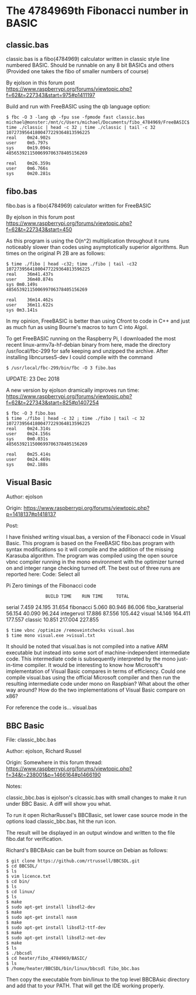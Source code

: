 # The 4784969th Fibonacci number in BASIC

## classic.bas

classic.bas is a fibo(4784969) calculator written in classic style line numbered BASIC. Should be runnable on any 
8 bit BASICs and others (Provided one takes the fibo of smaller numbers of course)

By ejolson in this forum post https://www.raspberrypi.org/forums/viewtopic.php?f=62&t=227343&start=975#p1411197

Build and run with FreeBASIC using the qb language option: 

    $ fbc -O 3 -lang qb -fpu sse -fpmode fast classic.bas
    michael@monster:/mnt/c/Users/michael/Documents/fibo_4784969/FreeBASIC$ time ./classic | head -c 32 ; time ./classic | tail -c 32
    10727395641800477229364813596225
    real    0m24.902s
    user    0m5.797s
    sys     0m19.094s
    4856539211500699706378405156269

    real    0m26.359s
    user    0m6.766s
    sys     0m20.281s

## fibo.bas

fibo.bas is a fibo(4784969) calculator written for FreeBASIC 

By ejolson in this forum post https://www.raspberrypi.org/forums/viewtopic.php?f=62&t=227343&start=450


As this program is using the O(n^2) multiplication throughout it runs noticeably slower than codes using asymptotically superior algorithms. Run times on the original Pi 2B are as follows:

    $ time ./fibo | head -c32; time ./fibo | tail -c32
    10727395641800477229364813596225
    real    36m41.437s
    user    36m40.874s
    sys 0m0.149s
    4856539211500699706378405156269

    real    36m14.462s
    user    36m11.622s
    sys 0m3.141s


In my opinion, FreeBASIC is better than using Cfront to code in C++ and just as much fun as using Bourne's macros to turn C into Algol.

To get FreeBASIC running on the Raspberry Pi, I downloaded the most recent linux-armv7a-hf-debian binary from here, made the directory /usr/local/fbc-299 for safe keeping and unzipped the archive. After installing libncurses5-dev I could compile with the command

    $ /usr/local/fbc-299/bin/fbc -O 3 fibo.bas


UPDATE: 23 Dec 2018

A new version by ejolson dramically improves run time:
https://www.raspberrypi.org/forums/viewtopic.php?f=62&t=227343&start=825#p1407254


    $ fbc -O 3 fibo.bas
    $ time ./fibo | head -c 32 ; time ./fibo | tail -c 32
    10727395641800477229364813596225
    real    0m24.314s
    user    0m24.156s
    sys     0m0.031s
    4856539211500699706378405156269

    real    0m25.414s
    user    0m24.469s
    sys     0m2.188s

## Visual Basic

Author: ejolson

Origin: https://www.raspberrypi.org/forums/viewtopic.php?p=1418137#p1418137

Post:

I have finished writing visual.bas, a version of the Fibonacci code in Visual Basic. This program is based on the FreeBASIC fibo.bas program with syntax modifications so it will compile and the addition of the missing Karasuba algorithm. The program was compiled using the open source vbnc compiler running in the mono environment with the optimizer turned on and integer range checking turned off. The best out of three runs are reported here:
Code: Select all

Pi Zero timings of the Fibonacci code

                   BUILD TIME    RUN TIME     TOTAL
serial                7.459       24.195     31.654
fibonacci             5.060       80.946     86.006
fibo_karatserial     56.154       40.090     96.244
integervol           17.886       87.556    105.442
visual               14.146      164.411    177.557
classic              10.851      217.004    227.855

    $ time vbnc /optimize /removeintchecks visual.bas
    $ time mono visual.exe >visual.txt

It should be noted that visual.bas is not compiled into a native ARM executable but instead into some sort of machine-independent intermediate code. This intermediate code is subsequently interpreted by the mono just-in-time compiler. It would be interesting to know how Microsoft's implementation of Visual Basic compares in terms of efficiency. Could one compile visual.bas using the official Microsoft compiler and then run the resulting intermediate code under mono on Raspbian? What about the other way around? How do the two implementations of Visual Basic compare on x86?

For reference the code is... visual.bas

## BBC Basic

File: classic_bbc.bas

Author: ejolson, Richard Russel

Origin: Somewhere in this forum thread: https://www.raspberrypi.org/forums/viewtopic.php?f=34&t=238001&p=1466164#p1466190 

Notes:

classic_bbc.bas is ejolson's clcassic.bas with small changes to make it run under BBC Basic. A diff will show you what.

To run it open RicharRussel's BBCBasic, set lower case source mode in the options load classic_bbc.bas, hit the run icon.

The result will be displayed in an output window and written to the file fibo.dat for verification.

Richard's BBCBAsic can be built from source on Debian as follows:

    $ git clone https://github.com/rtrussell/BBCSDL.git
    $ cd BBCSDL/
    $ ls
    $ vim licence.txt 
    $ cd bin/
    $ ls
    $ cd linux/
    $ ls
    $ make
    $ sudo apt-get install libsdl2-dev 
    $ make
    $ sudo apt-get install nasm
    $ make
    $ sudo apt-get install libsdl2-ttf-dev 
    $ make
    $ sudo apt-get install libsdl2-net-dev
    $ make
    $ ls
    $ ./bbcsdl 
    $ cd heater/fibo_4784969/BASIC/
    $ ls
    $ /home/heater/BBCSDL/bin/linux/bbcsdl fibo_bbc.bas 

Then copy the executable from bin/linux to the top level BBCBAsic directory and add that to your PATH. That will get the IDE working properly.










